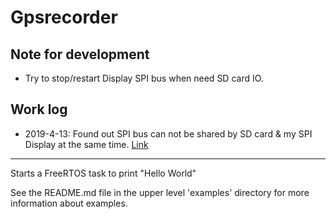 # Gpsrecorder

## Note for development

- Try to stop/restart Display SPI bus when need SD card IO.

## Work log

- 2019-4-13: Found out SPI bus can not be shared by SD card & my SPI Display at the same time. [Link](https://esp32.com/viewtopic.php?f=2&t=10127)

----

Starts a FreeRTOS task to print "Hello World"

See the README.md file in the upper level 'examples' directory for more information about examples.
